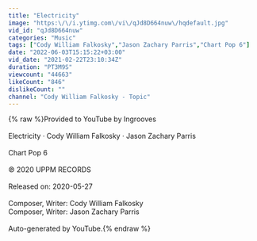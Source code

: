 ```yaml
---
title: "Electricity"
image: "https:\/\/i.ytimg.com\/vi\/qJd8D664nuw\/hqdefault.jpg"
vid_id: "qJd8D664nuw"
categories: "Music"
tags: ["Cody William Falkosky","Jason Zachary Parris","Chart Pop 6"]
date: "2022-06-03T15:15:22+03:00"
vid_date: "2021-02-22T23:10:34Z"
duration: "PT3M9S"
viewcount: "44663"
likeCount: "846"
dislikeCount: ""
channel: "Cody William Falkosky - Topic"
---
```

{% raw %}Provided to YouTube by Ingrooves<br /><br />Electricity · Cody William Falkosky · Jason Zachary Parris<br /><br />Chart Pop 6<br /><br />℗ 2020 UPPM RECORDS<br /><br />Released on: 2020-05-27<br /><br />Composer, Writer: Cody William Falkosky<br />Composer, Writer: Jason Zachary Parris<br /><br />Auto-generated by YouTube.{% endraw %}
